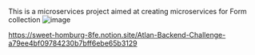 This is a microservices project aimed at creating microservices for Form collection
![image](https://github.com/user-attachments/assets/3ced4c7a-56ed-4e70-9ec4-947cafcb3a37)


https://sweet-homburg-8fe.notion.site/Atlan-Backend-Challenge-a79ee4bf09784230b7bff6ebe65b3129
